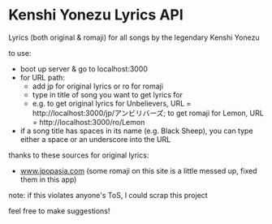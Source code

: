 # Kenshi Yonezu Lyrics API

Lyrics (both original & romaji) for all songs by the legendary Kenshi Yonezu

to use:
- boot up server & go to localhost:3000
- for URL path:
  - add jp for original lyrics or ro for romaji
  - type in title of song you want to get lyrics for
  - e.g. to get original lyrics for Unbelievers, URL = http://localhost:3000/jp/アンビリバーズ; to get romaji for Lemon, URL = http://localhost:3000/ro/Lemon
- if a song title has spaces in its name (e.g. Black Sheep), you can type either a space or an underscore into the URL

thanks to these sources for original lyrics:
- www.jpopasia.com (some romaji on this site is a little messed up, fixed them in this app)

note: if this violates anyone's ToS, I could scrap this project

feel free to make suggestions!
